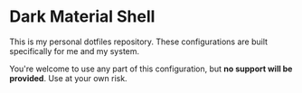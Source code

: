# Dark Material Shell

This is my personal dotfiles repository. These configurations are built specifically for me and my system.

You're welcome to use any part of this configuration, but **no support will be provided**. Use at your own risk.
